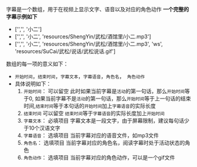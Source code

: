 字幕是一个数组，用于在视频上显示文字、语音以及对应的角色动作
**一个完整的字幕示例如下**
- ['','', '小二']
- ['','', '小二', 'resources/ShengYin/武松/酒馆里/小二.mp3']
- ['','', '小二', 'resources/ShengYin/武松/酒馆里/小二.mp3', 'ws', 'resources/SuCai/武松/说话/武松说话.gif']

数组的每一项的意义如下：
- `开始时间`，`结束时间`，`字幕文本`，`字幕语音`，`角色名`，` 角色动作`
- 具体说明如下：
  1. `开始时间`：
    可以留空
    此时如果当前字幕是`活动`的第一句话，那么`开始时间`等于0,
    如果当前字幕不是`活动`的第一句话，那么`开始时间`等于上一句话的结束时间,`结束时间`等于本句话的`开始时间`加上`字幕语音`的实际长度
  2. `结束时间`
    可以留空
    `结束时间`等于`字幕语音`的实际长度加上`开始时间`
  3. `字幕文本`：
    必填项目
    字幕文本是一段文字，由于屏幕限制，建议每句话少于10个汉语文字
   4. `字幕语音`：
    选填项目
    当前字幕对应的语音文件，如mp3文件
  5. `角色名`：
    选填项目
    当前字幕对应的角色名，阅读字幕时处于活动状态的角色
    6. `角色动作`：
    选填项目
    当前字幕对应的角色动作，可以是一个gif文件
